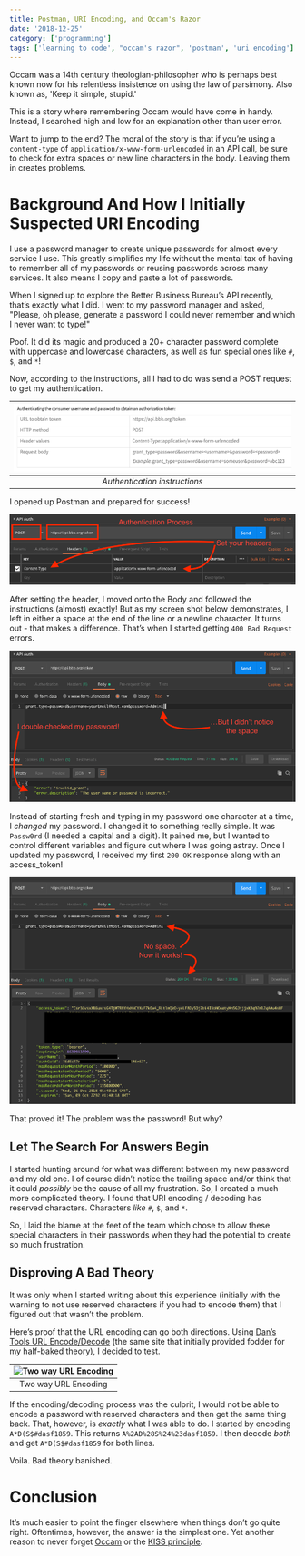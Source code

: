 ```yaml
---
title: Postman, URI Encoding, and Occam's Razor
date: '2018-12-25'
category: ['programming']
tags: ['learning to code', "occam's razor", 'postman', 'uri encoding']
---
```


Occam was a 14th century theologian-philosopher who is perhaps best known now for his relentless insistence on using the law of parsimony. Also known as, 'Keep it simple, stupid.'

This is a story where remembering Occam would have come in handy. Instead, I searched high and low for an explanation other than user error.

Want to jump to the end? The moral of the story is that if you’re using a `content-type` of `application/x-www-form-urlencoded` in an API call, be sure to check for extra spaces or new line characters in the body. Leaving them in creates problems.

# Background And How I Initially Suspected URI Encoding

I use a password manager to create unique passwords for almost every service I use. This greatly simplifies my life without the mental tax of having to remember all of my passwords or reusing passwords across many services. It also means I copy and paste a lot of passwords.

When I signed up to explore the Better Business Bureau’s API recently, that’s exactly what I did. I went to my password manager and asked, "Please, oh please, generate a password I could never remember and which I never want to type!"

Poof. It did its magic and produced a 20+ character password complete with uppercase and lowercase characters, as well as fun special ones like `#`, `$`, and `*`!

Now, according to the instructions, all I had to do was send a POST request to get my authentication.

| ![BBB API Instructions](./BBB-API-Instructions.png) |
| :-------------------------------------------------: |
|            _Authentication instructions_            |

I opened up Postman and prepared for success!

![Postman Header Config](./Postman-Header-Config.png)

After setting the header, I moved onto the Body and followed the instructions (almost) exactly! But as my screen shot below demonstrates, I left in either a space at the end of the line or a newline character. It turns out - that makes a difference. That’s when I started getting `400 Bad Request` errors.

![Postman Body Config With Errors](./Postman-Body-Config-With-Errors.png)

Instead of starting fresh and typing in my password one character at a time, I _changed_ my password. I changed it to something really simple. It was `Passw0rd` (I needed a capital and a digit). It pained me, but I wanted to control different variables and figure out where I was going astray. Once I updated my password, I received my first `200 OK` response along with an access_token!

![Postman Body Config Success](./Postman-Body-Config-Success.png)

That proved it! The problem was the password! But why?

## Let The Search For Answers Begin

I started hunting around for what was different between my new password and my old one. I of course didn’t notice the trailing space and/or think that it could _possibly_ be the cause of all my frustration. So, I created a much more complicated theory. I found that URI encoding / decoding has reserved characters. Characters _like_ `#`, `$`, and `*`.

So, I laid the blame at the feet of the team which chose to allow these special characters in their passwords when they had the potential to create so much frustration.

## Disproving A Bad Theory

It was only when I started writing about this experience (initially with the warning to not use reserved characters if you had to encode them) that I figured out that wasn’t the problem.

Here’s proof that the URL encoding can go both directions. Using [Dan’s Tools URL Encode/Decode](https://www.url-encode-decode.com/) (the same site that initially provided fodder for my half-baked theory), I decided to test.

| ![Two way URL Encoding](https://media.giphy.com/media/1ziDlkSSPJ8yLRvUvU/giphy.gif) |
| :---------------------------------------------------------------------------------: |
|                                Two way URL Encoding                                 |

If the encoding/decoding process was the culprit, I would not be able to encode a password with reserved characters and then get the same thing back. That, however, is _exactly_ what I was able to do. I started by encoding `A*D(S$#dasf1859`. This returns `A%2AD%28S%24%23dasf1859`. I then decode _both_ and get `A*D(S$#dasf1859` for both lines.

Voila. Bad theory banished.

# Conclusion

It’s much easier to point the finger elsewhere when things don’t go quite right. Oftentimes, however, the answer is the simplest one. Yet another reason to never forget [Occam](https://www.merriam-webster.com/dictionary/Occam's%20razor) or the [KISS principle](https://en.wikipedia.org/wiki/KISS_principle).
